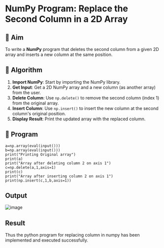 # NumPy Program: Replace the Second Column in a 2D Array

## 🎯 Aim
To write a **NumPy** program that deletes the second column from a given 2D array and inserts a new column at the same position.

## 🧠 Algorithm
1. **Import NumPy**: Start by importing the NumPy library.
2. **Get Input**: Get a 2D NumPy array and a new column (as another array) from the user.
3. **Delete Column**: Use `np.delete()` to remove the second column (index 1) from the original array.
4. **Insert Column**: Use `np.insert()` to insert the new column at the second column's original position.
5. **Display Result**: Print the updated array with the replaced column.

## 🧾 Program
```
a=np.array(eval(input()))
b=np.array(eval(input()))
print("Printing Original array")
print(a)
print("Array after deleting column 2 on axis 1")
c=np.delete(a,1,axis=1) 
print(c)
print("Array after inserting column 2 on axis 1")
print(np.insert(c,1,b,axis=1))
```

## Output
![image](https://github.com/user-attachments/assets/4d965c62-0d34-4f3d-a676-33ac1d679154)

## Result
Thus the python program for replacing column in numpy has been implemented and executed successfully.
